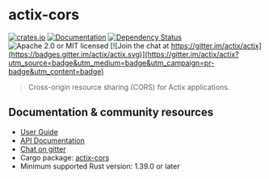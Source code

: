 # actix-cors

[![crates.io](https://img.shields.io/crates/v/actix-cors)](https://crates.io/crates/actix-cors)
[![Documentation](https://docs.rs/actix-cors/badge.svg)](https://docs.rs/actix-cors)
[![Dependency Status](https://deps.rs/crate/actix-cors/0.2.0/status.svg)](https://deps.rs/crate/actix-cors/0.2.0)
![Apache 2.0 or MIT licensed](https://img.shields.io/crates/l/actix-cors)
[![Join the chat at https://gitter.im/actix/actix](https://badges.gitter.im/actix/actix.svg)](https://gitter.im/actix/actix?utm_source=badge&utm_medium=badge&utm_campaign=pr-badge&utm_content=badge)

> Cross-origin resource sharing (CORS) for Actix applications.

## Documentation & community resources

* [User Guide](https://actix.rs/docs/)
* [API Documentation](https://docs.rs/actix-cors/)
* [Chat on gitter](https://gitter.im/actix/actix)
* Cargo package: [actix-cors](https://crates.io/crates/actix-cors)
* Minimum supported Rust version: 1.39.0 or later
